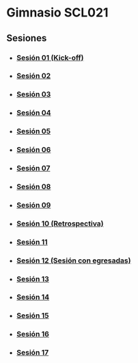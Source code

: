 # Gimnasio SCL021

## Sesiones

- ### [Sesión 01 (Kick-off)](./session-01/session-01.md)
- ### [Sesión 02](./session-02/session-02.md)
- ### [Sesión 03](./session-03/session-03.md)
- ### [Sesión 04](./session-04/session-04.md)
- ### [Sesión 05](./session-05/session-05.md)
- ### [Sesión 06](./session-06/session-06.md)
- ### [Sesión 07](./session-07/session-07.md)
- ### [Sesión 08](./session-08/session-08.md)
- ### [Sesión 09](./session-09/session-09.md)
- ### [Sesión 10 (Retrospectiva)](./session-10/session-10.md)
- ### [Sesión 11](./session-11/session-11.md)
- ### [Sesión 12 (Sesión con egresadas)](./session-12/session-12.md)
- ### [Sesión 13](./session-13/session-13.md)
- ### [Sesión 14](./session-14/session-14.md)
- ### [Sesión 15](./session-15/session-15.md)
- ### [Sesión 16](./session-16/session-16.md)
- ### [Sesión 17](./session-17/session-17.md)

